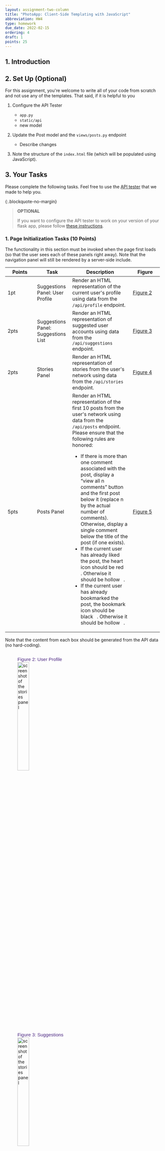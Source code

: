 ```yaml
---
layout: assignment-two-column
title: "PhotoApp: Client-Side Templating with JavaScript"
abbreviation: HW4
type: homework
due_date: 2022-02-15
ordering: 4
draft: 1
points: 25
---
```

<style>
    /* table.rubric th:last-child {
        width: 85px;
    } */
    table.rubric th:nth-child(1), 
    table.rubric td:nth-child(1), 
    table.rubric th:nth-child(4), 
    table.rubric td:nth-child(4) {
        width: 80px !important;
        min-width: 80px !important;
    }

    .fa-heart, .fa-bookmark {
        margin-left: 8px;
    }
    figcaption {
        padding-top: 85px;
        margin-top: -70px;
        font-family: "Campton Book",Tahoma,sans-serif;
        color: #4e2a84;
        font-size: 1.1em;
    }

    
</style>

## 1. Introduction

## 2. Set Up (Optional)
For this assignment, you're welcome to write all of your code from scratch and not use any of the templates. That said, if it is helpful to you

1. Configure the API Tester
    * `app.py`
    * `static/api`
    * new model

2. Update the Post model and the `views/posts.py` endpoint
    * Describe changes

3. Note the structure of the `index.html` file (which will be populated using JavaScript).

## 3. Your Tasks
Please complete the following tasks. Feel free to use the <a href="https://photo-app-demo.herokuapp.com/api" target="_blank">API tester</a> that we made to help you. 

{:.blockquote-no-margin}
> **OPTIONAL**
>
> If you want to configure the API tester to work on your version of your flask app, please follow <a href="https://photo-app-demo.herokuapp.com/api" target="_blank">these instructions</a>.

### 1. Page Initialization Tasks (10 Points)
The functionality in this section must be invoked when the page first loads (so that the user sees each of these panels right away). Note that the navigation panel will still be rendered by a server-side include.

<table class="rubric">
    <thead>
        <tr>
            <th>Points</th>
            <th>Task</th>
            <th>Description</th>
            <th>Figure</th>
        </tr>
    </thead>
    <tbody>
        <tr>
            <td>1pt</td>
            <td>
                Suggestions Panel: User Profile
            </td>
            <td>
                Render an HTML representation of the current user's profile using data from the <code class="highlighter-rouge">/api/profile</code> endpoint.
            </td>
            <td><a href="#fig2">Figure 2</a></td>
        </tr>
        <tr>
            <td>2pts</td>
            <td>Suggestions Panel: Suggestions List</td>
            <td>
                Render an HTML representation of suggested user accounts using data from the <code class="highlighter-rouge">/api/suggestions</code> endpoint.
            </td>
            <td><a href="#fig3">Figure 3</a></td>
        </tr>
        <tr>
            <td>2pts</td>
            <td>Stories Panel</td>
            <td>
                Render an HTML representation of stories from the user's network using data from the <code class="highlighter-rouge">/api/stories</code> endpoint.
            </td>
            <td><a href="#fig4">Figure 4</a></td>
        </tr>
        <tr>
            <td>5pts</td>
            <td>Posts Panel</td>
            <td>
                Render an HTML representation of the first 10 posts from the user's network using data from the <code class="highlighter-rouge">/api/posts</code> endpoint. Please ensure that the following rules are honored:
                <ul class="checkbox-list">
                    <li>
                        If there is more than one comment associated with the post, display a “view all n comments” button and the first post below it (replace n by the actual number of comments). Otherwise, display a single comment below the title of the post (if one exists).
                    </li>
                    <li>If the current user has already liked the post, the heart icon should be red <i style="color: #F00" class="fas fa-heart"></i>. Otherwise it should be hollow <i class="far fa-heart"></i>.</li>
                    <li>If the current user has already bookmarked the post, the bookmark icon should be black <i class="fas fa-bookmark"></i>. Otherwise it should be hollow <i class="far fa-bookmark"></i>.</li>
                </ul>
            </td>
            <td><a href="#fig5">Figure 5</a></td>
        </tr>
    </tbody>
</table>

Note that the content from each box should be generated from the API data (no hard-coding).

<figure>
    <figcaption id="fig2">Figure 2: User Profile</figcaption>
    <img class="screenshot" alt="screen shot of the stories panel" style="width:30%;" src="/winter2022/assets/images/homework/hw04/a.png"/>
</figure>

<figure>
    <figcaption id="fig3">Figure 3: Suggestions</figcaption>
    <img class="screenshot" alt="screen shot of the stories panel" style="width:30%;" src="/winter2022/assets/images/homework/hw04/b.png"/>
</figure>

<figure>
    <figcaption id="fig4">Figure 4: Stories</figcaption>
    <img class="screenshot" alt="screen shot of the stories panel" style="width:75%;" src="/winter2022/assets/images/homework/hw04/c.png"/>
</figure>

<figure>
    <figcaption id="fig5">Figure 5: Post</figcaption>
    <img class="screenshot" alt="screen shot of the post panel" style="width:75%;" src="/winter2022/assets/images/homework/hw04/d.png"/>
</figure>


### 2. Create / Delete Data with Event Handlers (15 Points)

<table class="rubric">
    <thead>
        <tr>
            <th>Points</th>
            <th>Task</th>
            <th>Description</th>
            <th>Figure</th>
        </tr>
    </thead>
    <tbody>
        <tr>
            <td>2pts</td>
            <td>
                Like Post
            </td>
            <td>
                <ul class="checkbox-list">
                    <li>
                        When the user clicks the heart of "unliked" post, a POST request is issued to the <code class="highlighter-rouge">/api/posts/&lt;post_id&gt;/likes/</code> endpoint.
                    </li>
                    <li>If the POST response indicates success, redraw the post to indicate that the post has been liked. Ensure that the number of likes is updated.</li>
                </ul>
            </td>
            <td><a href="#fig6">Figure 6</a></td>
        </tr>
        <tr>
            <td>2pts</td>
            <td>
                Unlike Post
            </td>
            <td>
                <ul class="checkbox-list">
                    <li>
                        When the user clicks the heart of "liked" post, a DELETE request is issued to the <code class="highlighter-rouge">/api/posts/&lt;post_id&gt;/likes/&lt;id&gt;</code> endpoint.
                    </li>
                    <li>If the DELETE response indicates success, redraw the post to indicate that the post has been unliked. Ensure that the number of likes is updated.</li>
                </ul>
            </td>
            <td><a href="#fig6">Figure 6</a></td>
        </tr>
        <tr>
            <td>2pts</td>
            <td>
                Bookmark Post
            </td>
            <td>
                <ul class="checkbox-list">
                    <li>
                        When the user clicks the bookmark button of "unbookmarked" post, a POST request is issued to the <code class="highlighter-rouge">/api/bookmarks/</code> endpoint.
                    </li>
                    <li>If the POST response indicates success, redraw the post to indicate that the post has been bookmarked.</li>
                </ul>
            </td>
            <td><a href="#fig7">Figure 7</a></td>
        </tr>
        <tr>
            <td>2pts</td>
            <td>
                Unbookmark Post
            </td>
            <td>
                <ul class="checkbox-list">
                    <li>
                        When the user clicks the bookmark button of an "unbookmarked" post, a DELETE request is issued to the <code class="highlighter-rouge">/api/bookmarks/&lt;id&gt;</code> endpoint.
                    </li>
                    <li>If the DELETE response indicates success, redraw the post to indicate that the post has been unbookmarked.</li>
                </ul>
            </td>
            <td><a href="#fig7">Figure 7</a></td>
        </tr>
        <tr>
            <td>2pts</td>
            <td>
                Follow Account
            </td>
            <td>
                <ul class="checkbox-list">
                    <li>
                        When the user clicks the follow button of an "unfollowed" account, a POST request is issued to the <code class="highlighter-rouge">/api/following</code> endpoint.
                    </li>
                    <li>If the POST response indicates success, redraw the button to indicate that you are now following the account.</li>
                </ul>
            </td>
            <td><a href="#fig8">Figure 8</a></td>
        </tr>
        <tr>
            <td>2pts</td>
            <td>
                Unfollow Account
            </td>
            <td>
                <ul class="checkbox-list">
                    <li>
                        When the user clicks the unfollow button of an "followed" account, a DELETE request is issued to the <code class="highlighter-rouge">/api/following/&lt;id&gt;</code> endpoint.
                    </li>
                    <li>If the DELETE response indicates success, redraw the button to indicate that you are no longer following the account.</li>
                </ul>
            </td>
            <td><a href="#fig8">Figure 8</a></td>
        </tr>
        <tr>
            <td>3pt</td>
            <td>
                Add a Comment
            </td>
            <td>
                <ul class="checkbox-list">
                    <li>
                        When the user types a comment into the textbox and clicks the adjacent "post" button, a POST request is issued to the <code class="highlighter-rouge">/api/comments</code> endpoint.
                    </li>
                    <li>If the POST response indicates success, redraw the entire post to display the new comment.</li>
                    <li>Ensure that the new comment is rendered to the screen and that the comment count increases to reflect the # of comments associated with the post.</li>
                </ul>
            </td>
            <td><a href="#fig9">Figure 9</a></td>
        </tr>
    </tbody>
</table>

<figure>
    <figcaption id="fig6">Figure 6: Liking and Unliking</figcaption>
    <p>Note that each button click is issuing a request to your API and redrawing the screen (console messages just used for demonstration purposes).</p>
    <img class="screenshot frame" alt="screen shot of the post panel" style="width:50%;" src="/winter2022/assets/images/homework/hw04/like.gif"/>
</figure>

<figure>
    <figcaption id="fig7">Figure 7: Bookmarking and Unbookmarking</figcaption>
    <p>Note that each button click is issuing a request to your API and redrawing the screen (console messages just used for demonstration purposes).</p>
    <img class="screenshot frame" alt="screen shot of the post panel" style="width:50%;" src="/winter2022/assets/images/homework/hw04/bookmark.gif"/>
</figure>

<figure>
    <figcaption id="fig8">Figure 8: Following and Unfollowing</figcaption>
    <p>Note that each button click is issuing a request to your API and redrawing the screen (console messages just used for demonstration purposes).</p>
    <img class="screenshot frame" alt="screen shot of the post panel" style="width:80%;" src="/winter2022/assets/images/homework/hw04/following.gif"/>
</figure>

<figure>
    <figcaption id="fig9">Figure 9: Add Comment</figcaption>
    <p>Note that each button click is issuing a request to your API and redrawing the screen (console messages just used for demonstration purposes).</p>
    <img class="screenshot frame" alt="screen shot of the post panel" style="width:80%;" src="/winter2022/assets/images/homework/hw04/commenting.gif"/>
</figure>


### 3. Post Detail Modal (5 Points)
Finally, you will make a modal window that displays a more detailed representation of the post.

{:.checkbox-list}
* Clicking on the "View all X comments" button will open up the modal box, and display the image on the left, and all of the comments on the right (as pictured)
    * 2 points for the layout
    * 2 point for successful implementation of event handler
* Clicking the close button will close the modal window.
    * 1 point for successful implementation of the "close button" event handler

<figure>
    <figcaption id="fig5">Figure 10: Post Detail in Modal Box</figcaption>
    <p>Note: in this example, the picture changes because of the way that picsum.photos works. Just ignore that for now</p>
    <img class="screenshot frame" alt="screen shot of the post panel" style="width:75%;" src="/winter2022/assets/images/homework/hw04/post-detail.gif"/>
</figure>

### 4. Accessibility Features

{:.checkbox-list}
* Ensure that all of the buttons are tabbable, and that the the corresponding event handlers can be triggered using the "spacebar" or "enter / return" key.
    * Hint: if you use the `<button></button>` element for all of your buttons, you get this functionality for free.
* Use the 'aria-label' and 'aria-checked' attributes to indicate whether a button is turned off or on (e.g. liked or unliked, following or not following, bookmarked or not bookmarked).
* Ensure that the close button of the modal box (for the post detail) has an aria label.
* Focus





Accessibility resources page updated (ARIA).

What resources did you use and did you find any additional resources that we should add in the doc?

Explore what's there.

## 4. What to Turn In